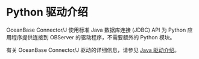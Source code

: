 # Python 驱动介绍

OceanBase Connector/J 使用标准 Java 数据库连接 (JDBC) API 为 Python 应用程序提供连接到 OBServer 的驱动程序，不需要额外的 Python 模块。

有关 OceanBase Connector/J 驱动的详细信息，请参见 [Java 驱动介绍](../1.java-application-1/01.java-driver-1.md)。
